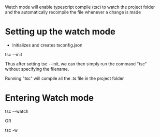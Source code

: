 Watch mode will enable typescript compile (tsc) to watch the project folder and the automatically recompile the file whenever a change is made

# Setting up the watch mode

- Initializes and creates tsconfig.json

tsc --init

Thus after setting tsc --init, we can then simply run the command "tsc" without specifying the filename.

Running "tsc" will compile all the .ts file in the project folder

# Entering Watch mode

tsc --watch

OR

tsc -w
